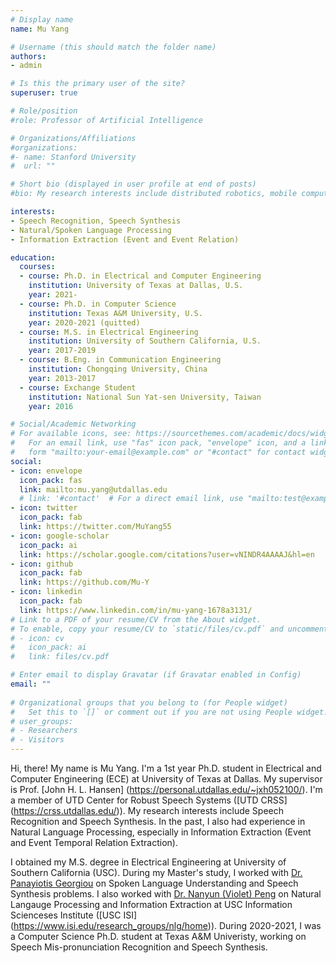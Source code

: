 ```yaml
---
# Display name
name: Mu Yang

# Username (this should match the folder name)
authors:
- admin

# Is this the primary user of the site?
superuser: true

# Role/position
#role: Professor of Artificial Intelligence

# Organizations/Affiliations
#organizations:
#- name: Stanford University
#  url: ""

# Short bio (displayed in user profile at end of posts)
#bio: My research interests include distributed robotics, mobile computing and programmable matter.

interests:
- Speech Recognition, Speech Synthesis
- Natural/Spoken Language Processing
- Information Extraction (Event and Event Relation)

education:
  courses:
  - course: Ph.D. in Electrical and Computer Engineering
    institution: University of Texas at Dallas, U.S.
    year: 2021-
  - course: Ph.D. in Computer Science
    institution: Texas A&M University, U.S.
    year: 2020-2021 (quitted)
  - course: M.S. in Electrical Engineering
    institution: University of Southern California, U.S.
    year: 2017-2019
  - course: B.Eng. in Communication Engineering
    institution: Chongqing University, China
    year: 2013-2017
  - course: Exchange Student
    institution: National Sun Yat-sen University, Taiwan
    year: 2016

# Social/Academic Networking
# For available icons, see: https://sourcethemes.com/academic/docs/widgets/#icons
#   For an email link, use "fas" icon pack, "envelope" icon, and a link in the
#   form "mailto:your-email@example.com" or "#contact" for contact widget.
social:
- icon: envelope
  icon_pack: fas
  link: mailto:mu.yang@utdallas.edu
  # link: '#contact'  # For a direct email link, use "mailto:test@example.org".
- icon: twitter
  icon_pack: fab
  link: https://twitter.com/MuYang55
- icon: google-scholar
  icon_pack: ai
  link: https://scholar.google.com/citations?user=vNINDR4AAAAJ&hl=en
- icon: github
  icon_pack: fab
  link: https://github.com/Mu-Y
- icon: linkedin
  icon_pack: fab
  link: https://www.linkedin.com/in/mu-yang-1678a3131/
# Link to a PDF of your resume/CV from the About widget.
# To enable, copy your resume/CV to `static/files/cv.pdf` and uncomment the lines below.  
# - icon: cv
#   icon_pack: ai
#   link: files/cv.pdf

# Enter email to display Gravatar (if Gravatar enabled in Config)
email: ""
  
# Organizational groups that you belong to (for People widget)
#   Set this to `[]` or comment out if you are not using People widget.  
# user_groups:
# - Researchers
# - Visitors
---
```


Hi, there! My name is Mu Yang. I'm a 1st year Ph.D. student in Electrical and Computer Engineering (ECE) at University of Texas at Dallas. My supervisor is Prof. [John H. L. Hansen] (https://personal.utdallas.edu/~jxh052100/). I'm a member of UTD Center for Robust Speech Systems ([UTD CRSS] (https://crss.utdallas.edu/)). My research interests include Speech Recognition and Speech Synthesis. In the past, I also had experience in Natural Language Processing, especially in Information Extraction (Event and Event Temporal Relation Extraction).

I obtained my M.S. degree in Electrical Engineering at University of Southern California (USC). During my Master's study, I worked with [Dr. Panayiotis Georgiou](http://scuba.usc.edu/panos) on Spoken Language Understanding and Speech Synthesis problems. I also worked with [Dr. Nanyun (Violet) Peng](http://vnpeng.net/) on Natural Langauge Processing and Information Extraction at USC Information Scienceses Institute ([USC ISI] (https://www.isi.edu/research_groups/nlg/home)). During 2020-2021, I was a Computer Science Ph.D. student at Texas A&M Univeristy, working on Speech Mis-pronunciation Recognition and Speech Synthesis.





